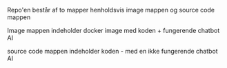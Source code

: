 Repo'en består af to mapper henholdsvis image mappen og source code mappen

Image mappen indeholder docker image med koden + fungerende chatbot AI

source code mappen indeholder koden - med en ikke fungerende chatbot AI
